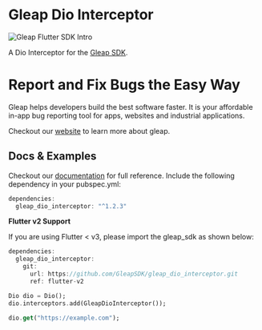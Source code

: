 # Gleap Dio Interceptor

![Gleap Flutter SDK Intro](https://raw.githubusercontent.com/GleapSDK/iOS-SDK/main/imgs/gleapheader.png)

A Dio Interceptor for the [Gleap SDK](https://pub.dev/packages/gleap_sdk).

# Report and Fix Bugs the Easy Way

Gleap helps developers build the best software faster. It is your affordable in-app bug reporting tool for apps, websites and industrial applications.

Checkout our [website](https://gleap.io) to learn more about gleap.

## Docs & Examples

Checkout our [documentation](https://docs.gleap.io/docs/flutter-sdk) for full reference. Include the following dependency in your pubspec.yml:

```dart
dependencies:
  gleap_dio_interceptor: "^1.2.3"
```

**Flutter v2 Support**

If you are using Flutter < v3, please import the gleap_sdk as shown below:

```dart
dependencies:
  gleap_dio_interceptor:
    git:
      url: https://github.com/GleapSDK/gleap_dio_interceptor.git
      ref: flutter-v2

```

```dart
Dio dio = Dio();
dio.interceptors.add(GleapDioInterceptor());

dio.get("https://example.com");
```
